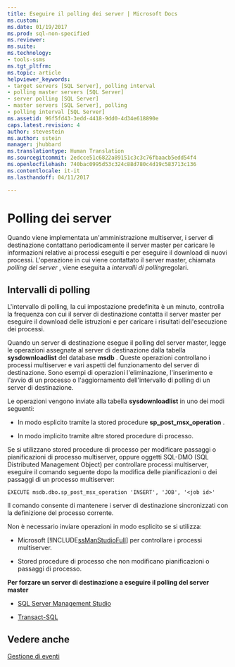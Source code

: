 ```yaml
---
title: Eseguire il polling dei server | Microsoft Docs
ms.custom: 
ms.date: 01/19/2017
ms.prod: sql-non-specified
ms.reviewer: 
ms.suite: 
ms.technology:
- tools-ssms
ms.tgt_pltfrm: 
ms.topic: article
helpviewer_keywords:
- target servers [SQL Server], polling interval
- polling master servers [SQL Server]
- server polling [SQL Server]
- master servers [SQL Server], polling
- polling interval [SQL Server]
ms.assetid: 96f5fd43-3edd-4418-9dd0-4d34e618890e
caps.latest.revision: 4
author: stevestein
ms.author: sstein
manager: jhubbard
ms.translationtype: Human Translation
ms.sourcegitcommit: 2edcce51c6822a89151c3c3c76fbaacb5edd54f4
ms.openlocfilehash: 740bac0995d53c324c88d780c4d19c583713c136
ms.contentlocale: it-it
ms.lasthandoff: 04/11/2017

---
```

# <a name="poll-servers"></a>Polling dei server
Quando viene implementata un'amministrazione multiserver, i server di destinazione contattano periodicamente il server master per caricare le informazioni relative ai processi eseguiti e per eseguire il download di nuovi processi. L'operazione in cui viene contattato il server master, chiamata *polling del server* , viene eseguita a *intervalli di polling*regolari.  
  
## <a name="polling-intervals"></a>Intervalli di polling  
L'intervallo di polling, la cui impostazione predefinita è un minuto, controlla la frequenza con cui il server di destinazione contatta il server master per eseguire il download delle istruzioni e per caricare i risultati dell'esecuzione dei processi.  
  
Quando un server di destinazione esegue il polling del server master, legge le operazioni assegnate al server di destinazione dalla tabella **sysdownloadlist** del database **msdb** . Queste operazioni controllano i processi multiserver e vari aspetti del funzionamento del server di destinazione. Sono esempi di operazioni l'eliminazione, l'inserimento e l'avvio di un processo o l'aggiornamento dell'intervallo di polling di un server di destinazione.  
  
Le operazioni vengono inviate alla tabella **sysdownloadlist** in uno dei modi seguenti:  
  
-   In modo esplicito tramite la stored procedure **sp_post_msx_operation** .  
  
-   In modo implicito tramite altre stored procedure di processo.  
  
Se si utilizzano stored procedure di processo per modificare passaggi o pianificazioni di processo multiserver, oppure oggetti SQL-DMO (SQL Distributed Management Object) per controllare processi multiserver, eseguire il comando seguente dopo la modifica delle pianificazioni o dei passaggi di un processo multiserver:  
  
```  
EXECUTE msdb.dbo.sp_post_msx_operation 'INSERT', 'JOB', '<job id>'  
```  
  
Il comando consente di mantenere i server di destinazione sincronizzati con la definizione del processo corrente.  
  
Non è necessario inviare operazioni in modo esplicito se si utilizza:  
  
-   Microsoft [!INCLUDE[ssManStudioFull](../../includes/ssmanstudiofull_md.md)] per controllare i processi multiserver.  
  
-   Stored procedure di processo che non modificano pianificazioni o passaggi di processo.  
  
**Per forzare un server di destinazione a eseguire il polling del server master**  
  
-   [SQL Server Management Studio](../../ssms/agent/force-a-target-server-to-poll-the-master-server.md)  
  
-   [Transact-SQL](http://msdn.microsoft.com/en-us/085deef8-2709-4da9-bb97-9ab32effdacf)  
  
## <a name="see-also"></a>Vedere anche  
[Gestione di eventi](../../ssms/agent/manage-events.md)  
  

